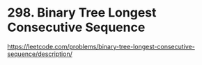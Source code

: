 # 298. Binary Tree Longest Consecutive Sequence

https://leetcode.com/problems/binary-tree-longest-consecutive-sequence/description/